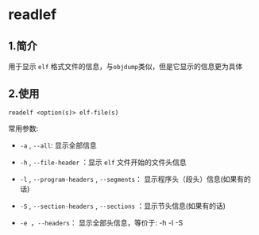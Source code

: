# readlef



## 1.简介

用于显示 `elf` 格式文件的信息，与`objdump`类似，但是它显示的信息更为具体



## 2.使用

```shell
readelf <option(s)> elf-file(s)
```

常用参数:

* `-a` ,  `--all`:  显示全部信息
* `-h` ,  `--file-header` ：显示 `elf` 文件开始的文件头信息

* `-l` ,  `--program-headers` ,  `--segments`：  显示程序头（段头）信息(如果有的话)
* `-S` ,  `--section-headers` ,  `--sections`  ：显示节头信息(如果有的话)

* `-e `，`--headers`： 显示全部头信息，等价于: -h -l -S 
